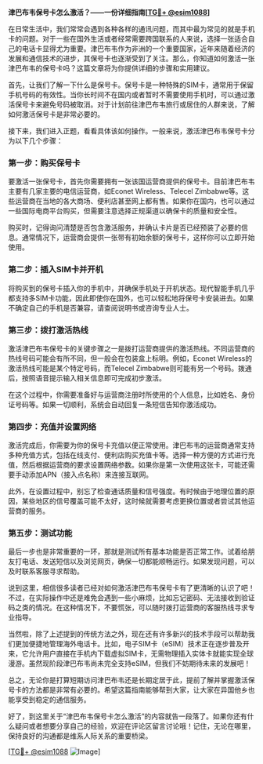 **津巴布韦保号卡怎么激活？——一份详细指南[[TG💪+ @esim1088](https://t.me/s/esim1088)]**

在日常生活中，我们常常会遇到各种各样的通讯问题，而其中最为常见的就是手机卡的问题。对于一些在国外生活或者经常需要跨国联系的人来说，选择一张适合自己的电话卡显得尤为重要。津巴布韦作为非洲的一个重要国家，近年来随着经济的发展和通信技术的进步，其保号卡也逐渐受到了关注。那么，你知道如何激活一张津巴布韦的保号卡吗？这篇文章将为你提供详细的步骤和实用建议。

首先，让我们了解一下什么是保号卡。保号卡是一种特殊的SIM卡，通常用于保留手机号码的有效性。当你长时间不在国内或者暂时不需要使用手机时，可以通过激活保号卡来避免号码被取消。对于计划前往津巴布韦旅行或居住的人群来说，了解如何激活保号卡是非常必要的。

接下来，我们进入正题，看看具体该如何操作。一般来说，激活津巴布韦保号卡分为以下几个步骤：

### 第一步：购买保号卡

要激活一张保号卡，首先你需要拥有一张该国运营商提供的保号卡。目前津巴布韦主要有几家主要的电信运营商，如Econet Wireless、Telecel Zimbabwe等。这些运营商在当地的各大商场、便利店甚至网上都有售。如果你在国内，也可以通过一些国际电商平台购买，但需要注意选择正规渠道以确保卡的质量和安全性。

购买时，记得询问清楚是否包含激活服务，并确认卡片是否已经预装了必要的信息。通常情况下，运营商会提供一张带有初始余额的保号卡，这样你可以立即开始使用。

### 第二步：插入SIM卡并开机

将购买到的保号卡插入你的手机中，并确保手机处于开机状态。现代智能手机几乎都支持多SIM卡功能，因此即使你在国外，也可以轻松地将保号卡安装进去。如果不确定自己的手机是否兼容，请查阅说明书或咨询专业人士。

### 第三步：拨打激活热线

激活津巴布韦保号卡的关键步骤之一是拨打运营商提供的激活热线。不同运营商的热线号码可能会有所不同，但一般会在包装盒上标明。例如，Econet Wireless的激活热线可能是某个特定号码，而Telecel Zimbabwe则可能有另一个号码。拨通后，按照语音提示输入相关信息即可完成初步激活。

在这个过程中，你需要准备好与运营商注册时所使用的个人信息，比如姓名、身份证号码等。如果一切顺利，系统会自动回复一条短信告知你激活成功。

### 第四步：充值并设置网络

激活完成后，你需要为你的保号卡充值以便正常使用。津巴布韦的运营商通常支持多种充值方式，包括在线支付、便利店购买充值卡等。选择一种方便的方式进行充值，然后根据运营商的要求设置网络参数。如果你是第一次使用这张卡，可能还需要手动添加APN（接入点名称）来连接互联网。

此外，在设置过程中，别忘了检查通话质量和信号强度。有时候由于地理位置的原因，某些地区的信号覆盖可能不太好，这时候就需要考虑更换位置或者尝试其他运营商的服务。

### 第五步：测试功能

最后一步也是非常重要的一环，那就是测试所有基本功能是否正常工作。试着给朋友打电话、发送短信以及浏览网页，确保一切都能顺畅运行。如果发现问题，可以及时联系客服寻求帮助。

说到这里，相信很多读者已经对如何激活津巴布韦保号卡有了更清晰的认识了吧！不过，在实际操作中还是难免会遇到一些小麻烦，比如忘记密码、无法接收到验证码之类的情况。在这种情况下，不要慌张，可以随时拨打运营商的客服热线寻求专业指导。

当然啦，除了上述提到的传统方法之外，现在还有许多新兴的技术手段可以帮助我们更加便捷地管理海外电话卡。比如，电子SIM卡（eSIM）技术正在逐步普及开来，它允许用户直接在手机内下载虚拟SIM卡，无需物理插入实体卡就能实现全球漫游。虽然现阶段津巴布韦尚未完全支持eSIM，但我们不妨期待未来的发展吧！

总之，无论你是打算短期访问津巴布韦还是长期定居于此，提前了解并掌握激活保号卡的方法都是非常有必要的。希望这篇指南能够帮到大家，让大家在异国他乡也能享受到稳定的通信服务。

好了，到这里关于“津巴布韦保号卡怎么激活”的内容就告一段落了。如果你还有什么疑问或者想要分享自己的经验，欢迎在评论区留言讨论哦！记住，无论在哪里，保持良好的沟通都是维系人际关系的重要桥梁。

[[TG💪+ @esim1088](https://t.me/s/esim1088) ![Image](https://i.postimg.cc/4NQfJmqS/Snipaste-2025-05-13-00-14-12.png)]